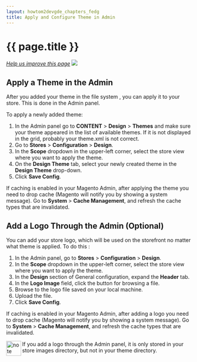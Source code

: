 ```yaml
---
layout: howtom2devgde_chapters_fedg
title: Apply and Configure Theme in Admin
---
```


<h1 id="theme-apply">{{ page.title }}</h1>

<p><a href="{{ site.githuburl }}frontend-dev-guide/themes/theme-apply.md" target="_blank"><em>Help us improve this page</em></a>&nbsp;<img src="{{ site.baseurl }}common/images/newWindow.gif"/></p>

<h2 id="theme-apply-apply">Apply a Theme in the Admin</h2>
After you added your theme in the file system <!--ADDLINK -->, you can apply it to your store. This is done in the Admin panel. 

To apply a newly added theme:

1. In the Admin panel go to **CONTENT** > **Design** > **Themes** and make sure your theme appeared in the list of available themes. If it is not displayed in the grid, probably your theme.xml is not correct. 
2. Go to **Stores** > **Configuration** > **Design**.
3. In the **Scope** dropdown in the upper-left corner, select the store view where you want to apply the theme.
4. On the **Design Theme** tab, select your newly created theme in the **Design Theme** drop-down.
5. Click **Save Config**.

If caching is enabled in your Magento Admin, after applying the theme you need to drop cache (Magento will notify you by showing a system message). Go to **System** > **Cache Management**, and refresh the cache types that are invalidated.

<h2 id="theme-apply-logo">Add a Logo Through the Admin (Optional)</h2>
You can add your store logo, which will be used on the storefront no matter what theme is applied. To do this :

1. In the Admin panel, go to **Stores** > **Configuration** > **Design**.
2. In the **Scope** dropdown in the upper-left corner, select the store view where you want to apply the theme.
3. In the **Design** section of General configuration, expand the **Header** tab.
4. In the **Logo Image** field, click the button for browsing a file.
5. Browse to the logo file saved on your local machine.
6. Upload the file.
7. Click **Save Config**.

If caching is enabled in your Magento Admin, after adding a logo you need to drop cache (Magento will notify you by showing a system message). Go to <b>System</b> > <b>Cache Management</b>, and refresh the cache types that are invalidated.

<div class="bs-callout bs-callout-info" id="info">
  <img src="{{ site.baseurl }}common/images/icon_note.png" alt="note" align="left" width="40" />
<span class="glyphicon-class">
  <p>If you add a logo through the Admin panel, it is only stored in your store images directory, but not in your theme directory.</p></span>
</div>

